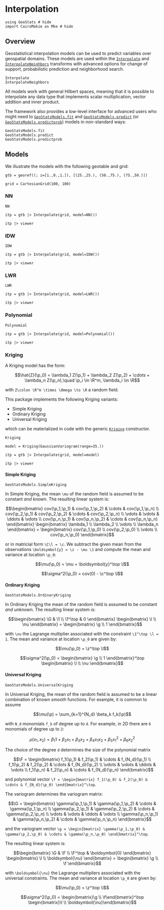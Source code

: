 # Interpolation

```@example interpolation
using GeoStats # hide
import CairoMakie as Mke # hide
```

## Overview

Geostatistical interpolation models can be used to predict variables over
geospatial domains. These models are used within the [`Interpolate`](@ref)
and [`InterpolateNeighbors`](@ref) transforms with advanced options for
change of support, probabilistic prediction and neighborhood search.

```@docs
Interpolate
InterpolateNeighbors
```

All models work with general Hilbert spaces, meaning that it is possible
to interpolate any data type that implements scalar multiplication, vector
addition and inner product.

The framework also provides a low-level interface for advanced users who might
need to [`GeoStatsModels.fit`](@ref) and [`GeoStatsModels.predict`](@ref)
(or [`GeoStatsModels.predictprob`](@ref)) models in non-standard ways:

```@docs
GeoStatsModels.fit
GeoStatsModels.predict
GeoStatsModels.predictprob
```

## Models

We illustrate the models with the following geotable and grid:

```@example interpolation
gtb = georef((; z=[1.,0.,1.]), [(25.,25.), (50.,75.), (75.,50.)])
```

```@example interpolation
grid = CartesianGrid(100, 100)
```

### NN

```@docs
NN
```

```@example interpolation
itp = gtb |> Interpolate(grid, model=NN())

itp |> viewer
```

### IDW

```@docs
IDW
```

```@example interpolation
itp = gtb |> Interpolate(grid, model=IDW())

itp |> viewer
```

### LWR

```@docs
LWR
```

```@example interpolation
itp = gtb |> Interpolate(grid, model=LWR())

itp |> viewer
```

### Polynomial

```@docs
Polynomial
```

```@example interpolation
itp = gtb |> Interpolate(grid, model=Polynomial())

itp |> viewer
```

### Kriging

A Kriging model has the form:

```math
\hat{Z}(\p_0) = \lambda_1 Z(\p_1) + \lambda_2 Z(\p_2) + \cdots + \lambda_n Z(\p_n),\quad \p_i \in \R^m, \lambda_i \in \R
```

with ``Z\colon \R^m \times \Omega \to \R`` a random field.

This package implements the following Kriging variants:

- Simple Kriging
- Ordinary Kriging
- Universal Kriging

which can be materialized in code with the generic [`Kriging`](@ref) constructor.

```@docs
Kriging
```

```@example interpolation
model = Kriging(GaussianVariogram(range=35.))

itp = gtb |> Interpolate(grid, model=model)

itp |> viewer
```

#### Simple Kriging

```@docs
GeoStatsModels.SimpleKriging
```

In Simple Kriging, the mean ``\mu`` of the random field is assumed to be constant *and known*.
The resulting linear system is:

```math
\begin{bmatrix}
cov(\p_1,\p_1) & cov(\p_1,\p_2) & \cdots & cov(\p_1,\p_n) \\
cov(\p_2,\p_1) & cov(\p_2,\p_2) & \cdots & cov(\p_2,\p_n) \\
\vdots & \vdots & \ddots & \vdots \\
cov(\p_n,\p_1) & cov(\p_n,\p_2) & \cdots & cov(\p_n,\p_n)
\end{bmatrix}
\begin{bmatrix}
\lambda_1 \\
\lambda_2 \\
\vdots \\
\lambda_n
\end{bmatrix}
=
\begin{bmatrix}
cov(\p_1,\p_0) \\
cov(\p_2,\p_0) \\
\vdots \\
cov(\p_n,\p_0)
\end{bmatrix}
```
or in matricial form ``\C\l = \c``. We subtract the given mean from the observations
``\boldsymbol{y} = \z - \mu \1`` and compute the mean and variance at location ``\p_0``:

```math
\mu(\p_0) = \mu + \boldsymbol{y}^\top \l
```
```math
\sigma^2(\p_0) = cov(0) - \c^\top \l
```

#### Ordinary Kriging

```@docs
GeoStatsModels.OrdinaryKriging
```

In Ordinary Kriging the mean of the random field is assumed to be constant *and unknown*.
The resulting linear system is:

```math
\begin{bmatrix}
\G & \1 \\
\1^\top & 0
\end{bmatrix}
\begin{bmatrix}
\l \\
\nu
\end{bmatrix}
=
\begin{bmatrix}
\g \\
1
\end{bmatrix}
```
with ``\nu`` the Lagrange multiplier associated with the constraint ``\1^\top \l = 1``. The mean and variance at
location ``\p_0`` are given by:

```math
\mu(\p_0) = \z^\top \l
```
```math
\sigma^2(\p_0) =  \begin{bmatrix} \g \\ 1 \end{bmatrix}^\top \begin{bmatrix} \l \\ \nu \end{bmatrix}
```

#### Universal Kriging

```@docs
GeoStatsModels.UniversalKriging
```

In Universal Kriging, the mean of the random field is assumed to be a linear combination of known smooth functions.
For example, it is common to assume

```math
\mu(\p) = \sum_{k=1}^{N_d} \beta_k f_k(\p)
```
with ``N_d`` monomials ``f_k`` of degree up to ``d``. For example, in 2D there are ``6`` monomials of degree up to ``2``:

```math
\mu(x_1,x_2) =  \beta_1 1 + \beta_2 x_1 + \beta_3 x_2 + \beta_4 x_1 x_2 + \beta_5 x_1^2 + \beta_6 x_2^2
```

The choice of the degree ``d`` determines the size of the polynomial matrix

```math
\F =
\begin{bmatrix}
f_1(\p_1) & f_2(\p_1) & \cdots & f_{N_d}(\p_1) \\
f_1(\p_2) & f_2(\p_2) & \cdots & f_{N_d}(\p_2) \\
\vdots & \vdots & \ddots & \vdots \\
f_1(\p_n) & f_2(\p_n) & \cdots & f_{N_d}(\p_n)
\end{bmatrix}
```

and polynomial vector ``\f = \begin{bmatrix} f_1(\p_0) & f_2(\p_0) & \cdots & f_{N_d}(\p_0) \end{bmatrix}^\top``.

The variogram determines the variogram matrix:

```math
\G =
\begin{bmatrix}
\gamma(\p_1,\p_1) & \gamma(\p_1,\p_2) & \cdots & \gamma(\p_1,\p_n) \\
\gamma(\p_2,\p_1) & \gamma(\p_2,\p_2) & \cdots & \gamma(\p_2,\p_n) \\
\vdots & \vdots & \ddots & \vdots \\
\gamma(\p_n,\p_1) & \gamma(\p_n,\p_2) & \cdots & \gamma(\p_n,\p_n)
\end{bmatrix}
```
and the variogram vector
``\g = \begin{bmatrix} \gamma(\p_1,\p_0) & \gamma(\p_2,\p_0) & \cdots & \gamma(\p_n,\p_0) \end{bmatrix}^\top``.

The resulting linear system is:

```math
\begin{bmatrix}
\G & \F \\
\F^\top & \boldsymbol{0}
\end{bmatrix}
\begin{bmatrix}
\l \\
\boldsymbol{\nu}
\end{bmatrix}
=
\begin{bmatrix}
\g \\
\f
\end{bmatrix}
```
with ``\boldsymbol{\nu}`` the Lagrange multipliers associated with the universal constraints. The mean and
variance at location ``\p_0`` are given by:

```math
\mu(\p_0) = \z^\top \l
```
```math
\sigma^2(\p_0) = \begin{bmatrix}\g \\ \f\end{bmatrix}^\top \begin{bmatrix}\l \\ \boldsymbol{\nu}\end{bmatrix}
```
